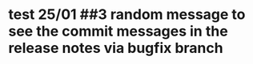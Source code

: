 # test 25/01 ##3  random message to see the commit messages in the release notes via bugfix branch

